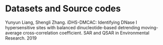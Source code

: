 # Datasets and Source codes
Yunyun Liang, Shengli Zhang. iDHS-DMCAC: Identifying DNase I hypersensitive sites with balanced dinucleotide-based detrending moving-average cross-correlation coefficient. SAR and QSAR in Environmental Research. 2019
